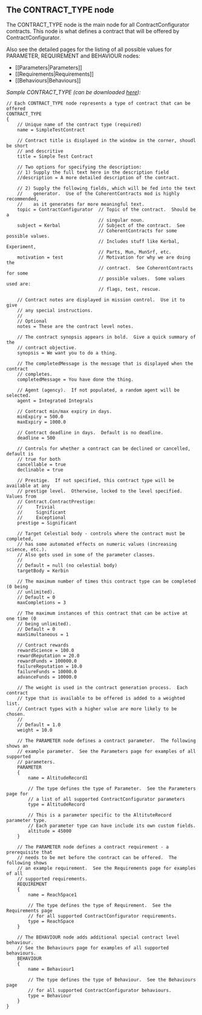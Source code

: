 ## The CONTRACT_TYPE node

The CONTRACT_TYPE node is the main node for all ContractConfigurator contracts.  This node is what defines a contract that will be offered by ContractConfigurator.

Also see the detailed pages for the listing of all possible values for PARAMETER, REQUIREMENT and BEHAVIOUR nodes:
* [[Parameters|Parameters]]
* [[Requirements|Requirements]]
* [[Behaviours|Behaviours]]

_Sample CONTRACT_TYPE (can be downloaded [here](https://raw.githubusercontent.com/jrossignol/ContractConfigurator/master/test/SampleContract.cfg)):_

    // Each CONTRACT_TYPE node represents a type of contract that can be offered
    CONTRACT_TYPE
    {
        // Unique name of the contract type (required)
        name = SimpleTestContract

        // Contract title is displayed in the window in the corner, shoudl be short
        // and descritive
        title = Simple Test Contract

        // Two options for specifying the description:
        // 1) Supply the full text here in the description field
        //description = A more detailed description of the contract.

        // 2) Supply the following fields, which will be fed into the text
        //    generator.  Use of the CoherentContracts mod is highly recommended,
        //    as it generates far more meaningful text.
        topic = ContractConfigurator  // Topic of the contract.  Should be a
                                      // singular noun.
        subject = Kerbal              // Subject of the contract.  See
                                      // CoherentContracts for some possible values.
                                      // Includes stuff like Kerbal, Experiment,
                                      // Parts, Mun, MunSrf, etc.
        motivation = test             // Motivation for why we are doing the
                                      // contract.  See CoherentContracts for some
                                      // possible values.  Some values used are:
                                      // flags, test, rescue.

        // Contract notes are displayed in mission control.  Use it to give 
        // any special instructions.
        //
        // Optional
        notes = These are the contract level notes.

        // The contract synopsis appears in bold.  Give a quick summary of the
        // contract objective.
        synopsis = We want you to do a thing.

        // The completedMessage is the message that is displayed when the contract
        // completes.
        completedMessage = You have done the thing.

        // Agent (agency).  If not populated, a random agent will be selected.
        agent = Integrated Integrals

        // Contract min/max expiry in days.
        minExpiry = 500.0
        maxExpiry = 1000.0

        // Contract deadline in days.  Default is no deadline.
        deadline = 500

        // Controls for whether a contract can be declined or cancelled, default is
        // true for both
        cancellable = true
        declinable = true

        // Prestige.  If not specified, this contract type will be available at any
        // prestige level.  Otherwise, locked to the level specified.  Values from
        // Contract.ContractPrestige:
        //     Trivial
        //     Significant
        //     Exceptional
        prestige = Significant

        // Target Celestial body - controls where the contract must be completed,
        // has some automated effects on numeric values (increasing science, etc.).
        // Also gets used in some of the parameter classes.
        //
        // Default = null (no celestial body)
        targetBody = Kerbin

        // The maximum number of times this contract type can be completed (0 being
        // unlimited).
        // Default = 0
        maxCompletions = 3

        // The maximum instances of this contract that can be active at one time (0
        // being unlimited).
        // Default = 0
        maxSimultaneous = 1

        // Contract rewards
        rewardScience = 100.0
        rewardReputation = 20.0
        rewardFunds = 100000.0
        failureReputation = 10.0
        failureFunds = 10000.0
        advanceFunds = 10000.0

        // The weight is used in the contract generation process.  Each contract
        // type that is available to be offered is added to a weighted list.
        // Contract types with a higher value are more likely to be chosen.
        //
        // Default = 1.0
        weight = 10.0

        // The PARAMETER node defines a contract parameter.  The following shows an
        // example parameter.  See the Parameters page for examples of all supported
        // parameters.
        PARAMETER
        {
            name = AltitudeRecord1

            // The type defines the type of Parameter.  See the Parameters page for
            // a list of all supported ContractConfigurator parameters
            type = AltitudeRecord

            // This is a parameter specific to the AltituteRecord parameter type.
            // Each parameter type can have include its own custom fields.
            altitude = 45000
        }

        // The PARAMETER node defines a contract requirement - a prerequisite that
        // needs to be met before the contract can be offered.  The following shows
        // an example requirement.  See the Requirements page for examples of all 
        // supported requirements.
        REQUIREMENT
        {
            name = ReachSpace1

            // The type defines the type of Requirement.  See the Requirements page
            // for all supported ContractConfigurator requirements.
            type = ReachSpace
        }

        // The BEHAVIOUR node adds additional special contract level behaviour.
        // See the Behaviours page for examples of all supported behaviours.
        BEHAVIOUR
        {
            name = Behaviour1

            // The type defines the type of Behaviour.  See the Behaviours page
            // for all supported ContractConfigurator behaviours.
            type = Behaviour
        }
    }